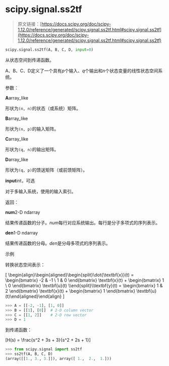 # scipy.signal.ss2tf

> 原文链接：[https://docs.scipy.org/doc/scipy-1.12.0/reference/generated/scipy.signal.ss2tf.html#scipy.signal.ss2tf](https://docs.scipy.org/doc/scipy-1.12.0/reference/generated/scipy.signal.ss2tf.html#scipy.signal.ss2tf)

```py
scipy.signal.ss2tf(A, B, C, D, input=0)
```

从状态空间到传递函数。

A、B、C、D定义了一个具有*p*个输入、*q*个输出和*n*个状态变量的线性状态空间系统。

参数：

**A**array_like

形状为`(n, n)`的状态（或系统）矩阵。

**B**array_like

形状为`(n, p)`的输入矩阵。

**C**array_like

形状为`(q, n)`的输出矩阵。

**D**array_like

形状为`(q, p)`的馈送矩阵（或前馈矩阵）。

**input**int，可选

对于多输入系统，使用的输入索引。

返回：

**num**2-D ndarray

结果传递函数的分子。*num*每行对应系统输出。每行是分子多项式的序列表示。

**den**1-D ndarray

结果传递函数的分母。*den*是分母多项式的序列表示。

示例

转换状态空间表示：

\[ \begin{align}\begin{aligned}\begin{split}\dot{\textbf{x}}(t) = \begin{bmatrix} -2 & -1 \\ 1 & 0 \end{bmatrix} \textbf{x}(t) + \begin{bmatrix} 1 \\ 0 \end{bmatrix} \textbf{u}(t) \\\end{split}\\\textbf{y}(t) = \begin{bmatrix} 1 & 2 \end{bmatrix} \textbf{x}(t) + \begin{bmatrix} 1 \end{bmatrix} \textbf{u}(t)\end{aligned}\end{align} \]

```py
>>> A = [[-2, -1], [1, 0]]
>>> B = [[1], [0]]  # 2-D column vector
>>> C = [[1, 2]]    # 2-D row vector
>>> D = 1 
```

到传递函数：

\[H(s) = \frac{s^2 + 3s + 3}{s^2 + 2s + 1}\]

```py
>>> from scipy.signal import ss2tf
>>> ss2tf(A, B, C, D)
(array([[1., 3., 3.]]), array([ 1.,  2.,  1.])) 
```
